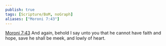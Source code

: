 ```yaml
---
publish: true
tags: [Scripture/BoM, noGraph]
aliases: ["Moroni 7:43"]
---
```

[Moroni 7:43](https://churchofjesuschrist.org/study/scriptures/bofm/moro/7?lang=eng&id=p43#p43) And again, behold I say unto you that he cannot have faith and hope, save he shall be meek, and lowly of heart.
